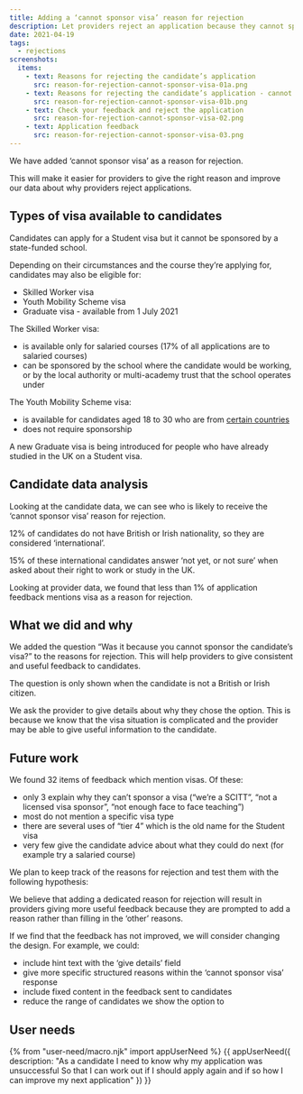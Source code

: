 ```yaml
---
title: Adding a ‘cannot sponsor visa’ reason for rejection
description: Let providers reject an application because they cannot sponsor a candidate’s visa
date: 2021-04-19
tags:
  - rejections
screenshots:
  items:
    - text: Reasons for rejecting the candidate’s application
      src: reason-for-rejection-cannot-sponsor-visa-01a.png
    - text: Reasons for rejecting the candidate’s application - cannot sponsor visa
      src: reason-for-rejection-cannot-sponsor-visa-01b.png
    - text: Check your feedback and reject the application
      src: reason-for-rejection-cannot-sponsor-visa-02.png
    - text: Application feedback
      src: reason-for-rejection-cannot-sponsor-visa-03.png
---
```


We have added ‘cannot sponsor visa’ as a reason for rejection.

This will make it easier for providers to give the right reason and improve our data about why providers reject applications.

## Types of visa available to candidates

Candidates can apply for a Student visa but it cannot be sponsored by a state-funded school.

Depending on their circumstances and the course they’re applying for, candidates may also be eligible for:

- Skilled Worker visa
- Youth Mobility Scheme visa
- Graduate visa - available from 1 July 2021

The Skilled Worker visa:

- is available only for salaried courses (17% of all applications are to salaried courses)
- can be sponsored by the school where the candidate would be working, or by the local authority or multi-academy trust that the school operates under

The Youth Mobility Scheme visa:

- is available for candidates aged 18 to 30 who are from [certain countries](https://www.gov.uk/youth-mobility/eligibility)
- does not require sponsorship

A new Graduate visa is being introduced for people who have already studied in the UK on a Student visa.

## Candidate data analysis

Looking at the candidate data, we can see who is likely to receive the ‘cannot sponsor visa’ reason for rejection.

12% of candidates do not have British or Irish nationality, so they are considered ‘international’.

15% of these international candidates answer ‘not yet, or not sure’ when asked about their right to work or study in the UK.

Looking at provider data, we found that less than 1% of application feedback mentions visa as a reason for rejection.

## What we did and why

We added the question “Was it because you cannot sponsor the candidate’s visa?” to the reasons for rejection. This will help providers to give consistent and useful feedback to candidates.

The question is only shown when the candidate is not a British or Irish citizen.

We ask the provider to give details about why they chose the option. This is because we know that the visa situation is complicated and the provider may be able to give useful information to the candidate.

## Future work

We found 32 items of feedback which mention visas. Of these:

- only 3 explain why they can’t sponsor a visa (“we’re a SCITT”, “not a licensed visa sponsor”, “not enough face to face teaching”)
- most do not mention a specific visa type
- there are several uses of “tier 4” which is the old name for the Student visa
- very few give the candidate advice about what they could do next (for example try a salaried course)

We plan to keep track of the reasons for rejection and test them with the following hypothesis:

We believe that adding a dedicated reason for rejection will result in providers giving more useful feedback because they are prompted to add a reason rather than filling in the ‘other’ reasons.

If we find that the feedback has not improved, we will consider changing the design. For example, we could:

- include hint text with the ‘give details’ field
- give more specific structured reasons within the ‘cannot sponsor visa’ response
- include fixed content in the feedback sent to candidates
- reduce the range of candidates we show the option to

## User needs

{% from "user-need/macro.njk" import appUserNeed %}
{{ appUserNeed({
  description: "As a candidate
I need to know why my application was unsuccessful
So that I can work out if I should apply again and if so how I can improve my next application"
}) }}
